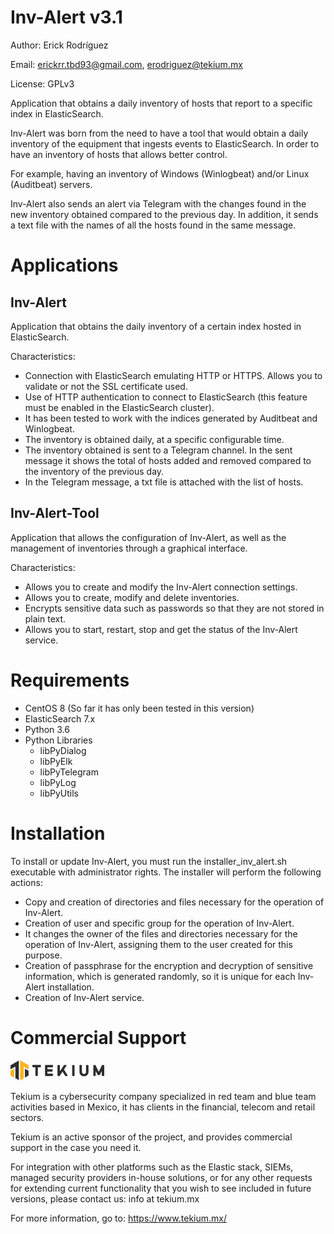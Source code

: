# Inv-Alert v3.1

Author: Erick Rodríguez

Email: erickrr.tbd93@gmail.com, erodriguez@tekium.mx

License: GPLv3

Application that obtains a daily inventory of hosts that report to a specific index in ElasticSearch.

Inv-Alert was born from the need to have a tool that would obtain a daily inventory of the equipment that ingests events to ElasticSearch. In order to have an inventory of hosts that allows better control.

For example, having an inventory of Windows (Winlogbeat) and/or Linux (Auditbeat) servers.

Inv-Alert also sends an alert via Telegram with the changes found in the new inventory obtained compared to the previous day. In addition, it sends a text file with the names of all the hosts found in the same message.

# Applications
## Inv-Alert
Application that obtains the daily inventory of a certain index hosted in ElasticSearch.

Characteristics:
- Connection with ElasticSearch emulating HTTP or HTTPS. Allows you to validate or not the SSL certificate used.
- Use of HTTP authentication to connect to ElasticSearch (this feature must be enabled in the ElasticSearch cluster).
- It has been tested to work with the indices generated by Auditbeat and Winlogbeat.
- The inventory is obtained daily, at a specific configurable time.
- The inventory obtained is sent to a Telegram channel. In the sent message it shows the total of hosts added and removed compared to the inventory of the previous day.
- In the Telegram message, a txt file is attached with the list of hosts.

## Inv-Alert-Tool
Application that allows the configuration of Inv-Alert, as well as the management of inventories through a graphical interface.

Characteristics:
- Allows you to create and modify the Inv-Alert connection settings.
- Allows you to create, modify and delete inventories.
- Encrypts sensitive data such as passwords so that they are not stored in plain text.
- Allows you to start, restart, stop and get the status of the Inv-Alert service.

# Requirements
- CentOS 8 (So far it has only been tested in this version)
- ElasticSearch 7.x 
- Python 3.6
- Python Libraries
  - libPyDialog
  - libPyElk
  - libPyTelegram
  - libPyLog
  - libPyUtils

# Installation
To install or update Inv-Alert, you must run the installer_inv_alert.sh executable with administrator rights. The installer will perform the following actions:
- Copy and creation of directories and files necessary for the operation of Inv-Alert.
- Creation of user and specific group for the operation of Inv-Alert.
- It changes the owner of the files and directories necessary for the operation of Inv-Alert, assigning them to the user created for this purpose.
- Creation of passphrase for the encryption and decryption of sensitive information, which is generated randomly, so it is unique for each Inv-Alert installation.
- Creation of Inv-Alert service.

# Commercial Support
![Tekium](https://github.com/unmanarc/uAuditAnalyzer2/blob/master/art/tekium_slogo.jpeg)

Tekium is a cybersecurity company specialized in red team and blue team activities based in Mexico, it has clients in the financial, telecom and retail sectors.

Tekium is an active sponsor of the project, and provides commercial support in the case you need it.

For integration with other platforms such as the Elastic stack, SIEMs, managed security providers in-house solutions, or for any other requests for extending current functionality that you wish to see included in future versions, please contact us: info at tekium.mx

For more information, go to: https://www.tekium.mx/
